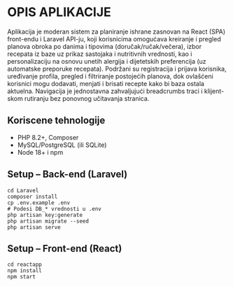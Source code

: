 # OPIS APLIKACIJE
Aplikacija je moderan sistem za planiranje ishrane zasnovan na React (SPA) front-endu i Laravel API-ju, koji korisnicima omogućava kreiranje i pregled planova obroka po danima i tipovima (doručak/ručak/večera), izbor recepata iz baze uz prikaz sastojaka i nutritivnih vrednosti, kao i personalizaciju na osnovu unetih alergija i dijetetskih preferencija (uz automatske preporuke recepata). Podržani su registracija i prijava korisnika, uređivanje profila, pregled i filtriranje postojećih planova, dok ovlašćeni korisnici mogu dodavati, menjati i brisati recepte kako bi baza ostala aktuelna. Navigacija je jednostavna zahvaljujući breadcrumbs traci i klijent-skom rutiranju bez ponovnog učitavanja stranica.

## Koriscene tehnologije

- PHP 8.2+, Composer
- MySQL/PostgreSQL (ili SQLite)
- Node 18+ i npm

## Setup – Back-end (Laravel)
    cd Laravel
    composer install
    cp .env.example .env
    # Podesi DB_* vrednosti u .env  
    php artisan key:generate
    php artisan migrate --seed   
    php artisan serve             
## Setup – Front-end (React)
    cd reactapp
    npm install
    npm start
